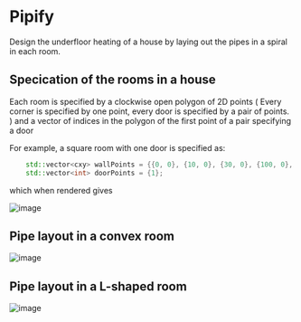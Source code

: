 # Pipify

Design the underfloor heating of a house by laying out the pipes in a spiral in each room.

## Specication of the rooms in a house

Each room is specified by a clockwise open polygon of 2D points ( Every corner is specified by one point, every door is specified by a pair of points. ) and a vector of indices in the polygon of the first point of a pair specifying a door

For example, a square room with one door is specified as:

```C++
    std::vector<cxy> wallPoints = {{0, 0}, {10, 0}, {30, 0}, {100, 0}, {100, 100}, {0, 100}};
    std::vector<int> doorPoints = {1};
```

which when rendered gives

![image](https://github.com/user-attachments/assets/5d1d233f-919c-4ad8-b202-1d28d04ace88)

## Pipe layout in a convex room

![image](https://github.com/user-attachments/assets/91cb9fca-23b7-4e03-9c8e-e993578b6880)

## Pipe layout in a L-shaped room

![image](https://github.com/user-attachments/assets/0406efd6-f7a7-4ecc-92ba-5bfb3addaf33)




